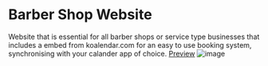 # Barber Shop Website
Website that is essential for all barber shops or service type businesses that includes a embed from koalendar.com for an easy to use booking system, synchronising with your calander app of choice.
[Preview](https://danielsuperone.github.io/BarberWebsiteV1/)
![image](https://github.com/user-attachments/assets/609d1571-a98f-47ee-b9ca-24d83850a1a0)
